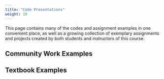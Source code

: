 ```yaml
---
title: "Code Presentations"
weight: 10
---
```


This page contains many of the codes and assignment examples in one convenient place, as well as a growing collection of exemplary assignments and projects created by both students and instructors of this course.

## Community Work Examples

## Textbook Examples
